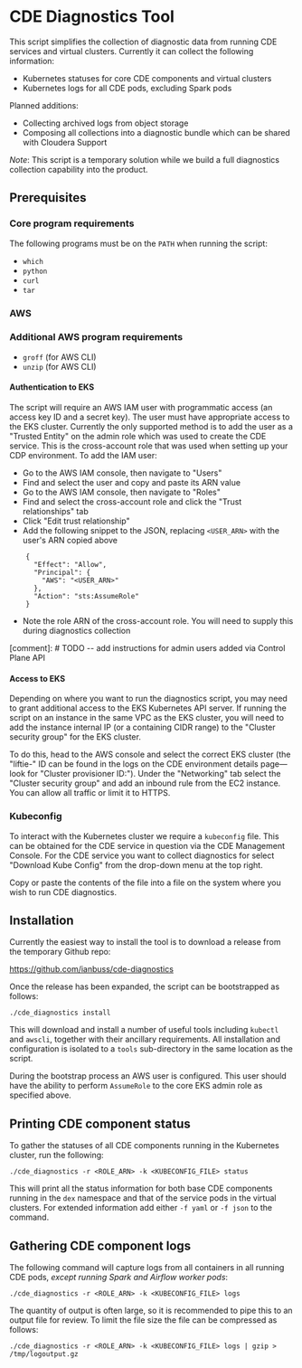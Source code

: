 # CDE Diagnostics Tool

This script simplifies the collection of diagnostic data from running CDE services and virtual clusters. Currently it can
collect the following information:

* Kubernetes statuses for core CDE components and virtual clusters
* Kubernetes logs for all CDE pods, excluding Spark pods

Planned additions:

* Collecting archived logs from object storage
* Composing all collections into a diagnostic bundle which can be shared with Cloudera Support

*Note*: This script is a temporary solution while we build a full diagnostics collection capability into the product.

## Prerequisites

### Core program requirements

The following programs must be on the `PATH` when running the script:

* `which`
* `python`
* `curl`
* `tar`

### AWS 

### Additional AWS program requirements

* `groff` (for AWS CLI)
* `unzip` (for AWS CLI)

#### Authentication to EKS

The script will require an AWS IAM user with programmatic access (an access key ID and a secret key). The user
must have appropriate access to the EKS cluster. Currently the only supported method is to add the user as a 
"Trusted Entity" on the admin role which was used to create the CDE service. This
is the cross-account role that was used when setting up your CDP environment. To add the IAM user:

* Go to the AWS IAM console, then navigate to "Users"
* Find and select the user and copy and paste its ARN value
* Go to the AWS IAM console, then navigate to "Roles" 
* Find and select the cross-account role and click the "Trust relationships" tab
* Click "Edit trust relationship"
* Add the following snippet to the JSON, replacing `<USER_ARN>` with the user's ARN copied above
```
    {
      "Effect": "Allow",
      "Principal": {
        "AWS": "<USER_ARN>"
      },
      "Action": "sts:AssumeRole"
    }
```
* Note the role ARN of the cross-account role. You will need to supply this during diagnostics collection

[comment]: # TODO -- add instructions for admin users added via Control Plane API

#### Access to EKS

Depending on where you want to run the diagnostics script, you may need to grant additional access to the
EKS Kubernetes API server. If running the script on an instance in the same VPC as the EKS cluster, you
will need to add the instance internal IP (or a containing CIDR range) to the "Cluster security group" 
for the EKS cluster. 

To do this, head to the AWS console and select the correct EKS cluster (the "liftie-" ID can be found in
the logs on the CDE environment details page—look for "Cluster provisioner ID:"). Under the "Networking"
tab select the "Cluster security group" and add an inbound rule from the EC2 instance. You can allow
all traffic or limit it to HTTPS.

### Kubeconfig

To interact with the Kubernetes cluster we require a `kubeconfig` file. This can be obtained for the CDE
service in question via the CDE Management Console. For the CDE service you want to collect diagnostics
for select "Download Kube Config" from the drop-down menu at the top right.

Copy or paste the contents of the file into a file on the system where you wish to run CDE diagnostics.

## Installation

Currently the easiest way to install the tool is to download a release from the temporary Github repo:

https://github.com/ianbuss/cde-diagnostics

Once the release has been expanded, the script can be bootstrapped as follows:

```
./cde_diagnostics install
```

This will download and install a number of useful tools including `kubectl` and `awscli`, together with
their ancillary requirements. All installation and configuration is isolated to a `tools` sub-directory 
in the same location as the script.

During the bootstrap process an AWS user is configured. This user should have the ability to perform
`AssumeRole` to the core EKS admin role as specified above.

## Printing CDE component status

To gather the statuses of all CDE components running in the Kubernetes cluster, run the following:

```
./cde_diagnostics -r <ROLE_ARN> -k <KUBECONFIG_FILE> status
```

This will print all the status information for both base CDE components running in the `dex` namespace
and that of the service pods in the virtual clusters. For extended information add either `-f yaml` or
`-f json` to the command.

## Gathering CDE component logs

The following command will capture logs from all containers in all running CDE pods, *except running Spark 
and Airflow worker pods*:

```
./cde_diagnostics -r <ROLE_ARN> -k <KUBECONFIG_FILE> logs
```

The quantity of output is often large, so it is recommended to pipe this to an output file for review. To limit
the file size the file can be compressed as follows:

```
./cde_diagnostics -r <ROLE_ARN> -k <KUBECONFIG_FILE> logs | gzip > /tmp/logoutput.gz
```